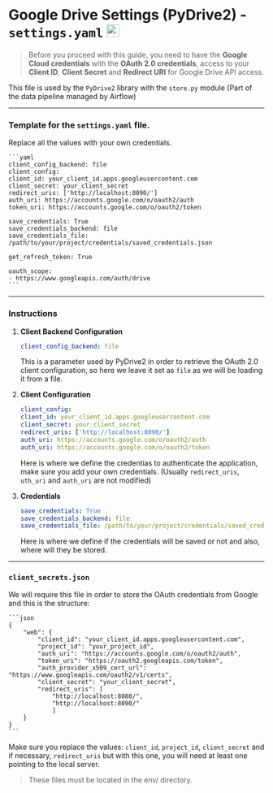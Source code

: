 # Google Drive Settings (PyDrive2) - `settings.yaml` <img src="https://upload.wikimedia.org/wikipedia/commons/thumb/1/12/Google_Drive_icon_%282020%29.svg/800px-Google_Drive_icon_%282020%29.svg.png" alt="GCP" width="25px"/>

> Before you proceed with this guide, you need to have the **Google Cloud credentials** with the **OAuth 2.0 credentials**, access to your **Client ID**, **Client Secret** and **Redirect URI** for Google Drive API access.

This file is used by the `PyDrive2` library with the `store.py` module (Part of the data pipeline managed by Airflow)

---

### Template for the `settings.yaml` file.

Replace all the values with your own credentials.

    ```yaml
    client_config_backend: file
    client_config:
    client_id: your_client_id.apps.googleusercontent.com
    client_secret: your_client_secret
    redirect_uris: ['http://localhost:8090/']
    auth_uri: https://accounts.google.com/o/oauth2/auth
    token_uri: https://accounts.google.com/o/oauth2/token

    save_credentials: True
    save_credentials_backend: file
    save_credentials_file: /path/to/your/project/credentials/saved_credentials.json

    get_refresh_token: True

    oauth_scope:
    - https://www.googleapis.com/auth/drive
    ```

---

### Instructions

1. **Client Backend Configuration**
    ```yaml
    client_config_backend: file
    ```
    This is a parameter used by PyDrive2 in order to retrieve the OAuth 2.0 client configuration, so here we leave it set as `file` as we will be loading it from a file.

2. **Client Configuration**
    ```yaml
    client_config:
    client_id: your_client_id.apps.googleusercontent.com
    client_secret: your_client_secret
    redirect_uris: ['http://localhost:8090/']
    auth_uri: https://accounts.google.com/o/oauth2/auth
    auth_uri: https://accounts.google.com/o/oauth2/token
    ```

    Here is where we define the credentias to authenticate the application, make sure you add your own credentials. (Usually `redirect_uris`, `uth_uri` and `auth_uri` are not modified)

3. **Credentials**
    ```yaml
    save_credentials: True
    save_credentials_backend: file
    save_credentials_file: /path/to/your/project/credentials/saved_credentials.json
    ```
    Here is where we define if the credentials will be saved or not and also, where will they be stored.

---

### **`client_secrets.json`**

We will require this file in order to store the OAuth credentials from Google and this is the structure:

    ```json
    {
        "web": {
            "client_id": "your_client_id.apps.googleusercontent.com",
            "project_id": "your_project_id",
            "auth_uri": "https://accounts.google.com/o/oauth2/auth",
            "token_uri": "https://oauth2.googleapis.com/token",
            "auth_provider_x509_cert_url": "https://www.googleapis.com/oauth2/v1/certs",
            "client_secret": "your_client_secret",
            "redirect_uris": [
                "http://localhost:8080/",
                "http://localhost:8090/"
                ]
        }
    }
    ```

Make sure you replace the values: `client_id`, `project_id`, `client_secret` and if necessary, `redirect_uris` but with this one, you will need at least one pointing to the local server.

> These files must be located in the env/ directory.